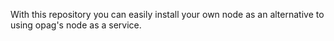 With this repository you can easily install your own node as an alternative to using opag's node as a service.
